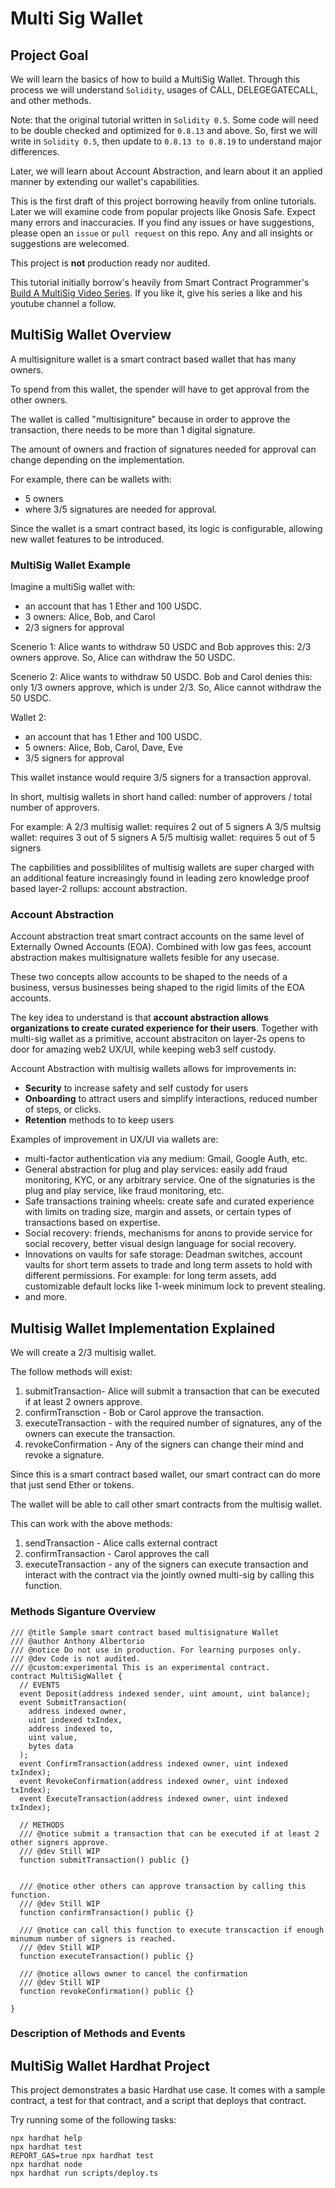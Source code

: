 # Multi Sig Wallet 

## Project Goal 

We will learn the basics of how to build a MultiSig Wallet. Through this process we will understand `Solidity`, usages of CALL, DELEGEGATECALL, and other methods. 

Note: that the original tutorial written in `Solidity 0.5`. Some code will need to be double checked and optimized for `0.8.13` and above. So, first we will write in `Solidity 0.5`, then update to `0.8.13 to 0.8.19` to understand major differences.

Later, we will learn about Account Abstraction, and learn about it an applied manner by extending our wallet's capabilities.

This is the first draft of this project borrowing heavily from online tutorials. Later we will examine code from popular projects like Gnosis Safe. Expect many errors and inaccuracies. If you find any issues or have suggestions, please open an `issue` or `pull request` on this repo. Any and all insights or suggestions are welecomed. 

This project is **not** production ready nor audited. 

This tutorial initially borrow's heavily from Smart Contract Programmer's [Build A MultiSig Video Series](https://www.youtube.com/watch?v=Dh7r6Ze-0Bs). If you like it, give his series a like and his youtube channel a follow.

## MultiSig Wallet Overview
A multisigniture wallet is a smart contract based wallet that has many owners.

To spend from this wallet, the spender will have to get approval from the other owners. 

The wallet is called "multisigniture" because in order to approve the transaction, there needs to be more than 1 digital signature.

The amount of owners and fraction of signatures needed for approval can change depending on the implementation. 

For example, there can be wallets with:
- 5 owners
- where 3/5 signatures are needed for approval.

Since the wallet is a smart contract based, its logic is configurable, allowing new wallet features to be introduced.

### MultiSig Wallet Example 

Imagine a multiSig wallet with:
- an account that has 1 Ether and 100 USDC.
- 3 owners: Alice, Bob, and Carol
- 2/3 signers for approval

Scenerio 1:
Alice wants to withdraw 50 USDC and Bob approves this: 2/3 owners approve. So, Alice can withdraw the 50 USDC.

Scenerio 2:
Alice wants to withdraw 50 USDC. Bob and Carol denies this: only 1/3 owners approve, which is under 2/3. So, Alice cannot withdraw the 50 USDC.

Wallet 2:
- an account that has 1 Ether and 100 USDC.
- 5 owners: Alice, Bob, Carol, Dave, Eve
- 3/5 signers for approval

This wallet instance would require 3/5 signers for a transaction approval.

In short, multisig wallets in short hand called:
number of approvers / total number of approvers.

For example:
A 2/3 multisig wallet: requires 2 out of 5 signers
A 3/5 multsig wallet: requires 3 out of 5 signers
A 5/5 multisig wallet: requires 5 out of 5 signers

The capbilities and possiblilites of multisig wallets are super charged with an additional feature increasingly found in leading zero knowledge proof based layer-2 rollups: account abstraction. 

### Account Abstraction
Account abstraction treat smart contract accounts on the same level of Externally Owned Accounts (EOA). Combined with low gas fees, account abstraction makes multisignature wallets fesible for any usecase. 

These two concepts allow accounts to be shaped to the needs of a business, versus businesses being shaped to the rigid limits of the EOA accounts. 

The key idea to understand is that **account abstraction allows organizations to create curated experience for their users**. Together with multi-sig wallet as a primitive, account abstraciton on layer-2s opens to door for amazing web2 UX/UI, while keeping web3 self custody.

Account Abstraction with multisig wallets allows for improvements in: 
- **Security** to increase safety and self custody for users
- **Onboarding** to attract users and simplify interactions, reduced number of steps, or clicks.
- **Retention** methods to to keep users

Examples of improvement in UX/UI via wallets are:
- multi-factor authentication via any medium: Gmail, Google Auth, etc.
- General abstraction for plug and play services: easily add fraud monitoring, KYC, or any arbitrary service. One of the signaturies is the plug and play service, like fraud monitoring, etc.
- Safe transactions training wheels: create safe and curated experience with limits on trading size, margin and assets, or certain types of transactions based on expertise.  
- Social recovery: friends, mechanisms for anons to provide service for social recovery, better visual design language for social recovery.
- Innovations on vaults for safe storage: Deadman switches, account vaults for short term assets to trade and long term assets to hold with different permissions. For example: for long term assets, add customizable default locks like 1-week minimum lock to prevent stealing.
- and more.

## Multisig Wallet Implementation Explained

We will create a 2/3 multisig wallet.

The follow methods will exist:
1. submitTransaction- Alice will submit a transaction that can be executed if at least 2 owners approve. 
2. confirmTransction - Bob or Carol approve the transaction.
3. executeTransaction - with the required number of signatures, any of the owners can execute the transaction.
4. revokeConfirmation - Any of the signers can change their mind and revoke a signature.

Since this is a smart contract based wallet, our smart contract can do more that just send Ether or tokens.

The wallet will be able to call other smart contracts from the multisig wallet.

This can work with the above methods:
1. sendTransaction - Alice calls external contract
2. confirmTransaction - Carol approves the call 
3. executeTransaction - any of the signers can execute transaction and interact with the contract via the jointly owned multi-sig by calling this function.

### Methods Siganture Overview

```
/// @title Sample smart contract based multisignature Wallet
/// @author Anthony Albertorio
/// @notice Do not use in production. For learning purposes only.
/// @dev Code is not audited.
/// @custom:experimental This is an experimental contract.
contract MultiSigWallet {
  // EVENTS
  event Deposit(address indexed sender, uint amount, uint balance);
  event SubmitTransaction(
    address indexed owner,
    uint indexed txIndex,
    address indexed to,
    uint value,
    bytes data
  );
  event ConfirmTransaction(address indexed owner, uint indexed txIndex);
  event RevokeConfirmation(address indexed owner, uint indexed txIndex);
  event ExecuteTransaction(address indexed owner, uint indexed txIndex);

  // METHODS
  /// @notice submit a transaction that can be executed if at least 2 other signers approve.
  /// @dev Still WIP
  function submitTransaction() public {}


  /// @notice other others can approve transaction by calling this function.
  /// @dev Still WIP
  function confirmTransaction() public {}

  /// @notice can call this function to execute transcaction if enough minumum number of signers is reached.
  /// @dev Still WIP
  function executeTransaction() public {}

  /// @notice allows owner to cancel the confirmation
  /// @dev Still WIP
  function revokeConfirmation() public {}

}
```

### Description of Methods and Events




## MultiSig Wallet Hardhat Project

This project demonstrates a basic Hardhat use case. It comes with a sample contract, a test for that contract, and a script that deploys that contract.

Try running some of the following tasks:

```shell
npx hardhat help
npx hardhat test
REPORT_GAS=true npx hardhat test
npx hardhat node
npx hardhat run scripts/deploy.ts
```
